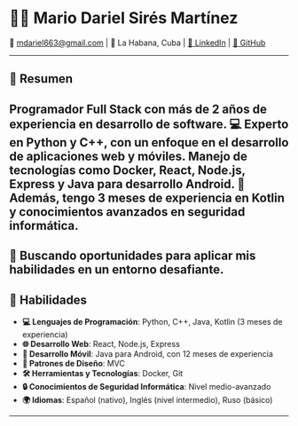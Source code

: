 # 👨‍💻 Mario Dariel Sirés Martínez

📧 mdariel663@gmail.com | 📍 La Habana, Cuba | [💼 LinkedIn](https://cu.linkedin.com/in/mario-dariel-sires-martinez-335b282bb) | [🐙 GitHub](http://github.com/mdariel663)

---

## 🌟 Resumen
Programador Full Stack con más de 2 años de experiencia en desarrollo de software. 
💻 Experto en Python y C++, con un enfoque en el desarrollo de aplicaciones web y móviles. 
Manejo de tecnologías como Docker, React, Node.js, Express y Java para desarrollo Android.
📱 Además, tengo 3 meses de experiencia en Kotlin y conocimientos avanzados en seguridad informática.
----
🚀 Buscando oportunidades para aplicar mis habilidades en un entorno desafiante.
---
## 💪 Habilidades
- **💻 Lenguajes de Programación**: Python, C++, Java, Kotlin (3 meses de experiencia)
- **🌐 Desarrollo Web**: React, Node.js, Express
- **📱 Desarrollo Móvil**: Java para Android, con 12 meses de experiencia
- **📐 Patrones de Diseño**: MVC
- **🛠️ Herramientas y Tecnologías**: Docker, Git
- **🔒 Conocimientos de Seguridad Informática**: Nivel medio-avanzado
- **🌍 Idiomas**: Español (nativo), Inglés (nivel intermedio), Ruso (básico)
---

